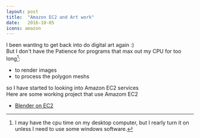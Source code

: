 ```yaml
---
layout: post
title:  "Amazon EC2 and Art work"
date:   2016-10-05
icons: amazon
---
```

I been wanting to get back into do digital art again :)   
But I don't have the Patience for programs that max out my CPU for too long[^1]:

* to render images
* to process the polygon meshs

so I have started to looking into Amazon EC2 services    
Here are some working project that use Amazom EC2

* [Blender on EC2]()


[^1]: I may have the cpu time on my desktop computer, but I rearly turn it on unless I need to use some windows software.
